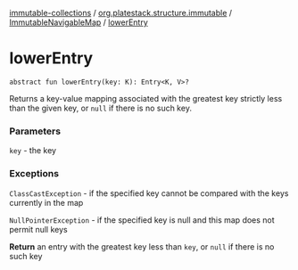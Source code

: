 [immutable-collections](../../index.md) / [org.platestack.structure.immutable](../index.md) / [ImmutableNavigableMap](index.md) / [lowerEntry](.)

# lowerEntry

`abstract fun lowerEntry(key: K): Entry<K, V>?`

Returns a key-value mapping associated with the greatest key
strictly less than the given key, or `null` if there is
no such key.

### Parameters

`key` - the key

### Exceptions

`ClassCastException` - if the specified key cannot be compared
    with the keys currently in the map

`NullPointerException` - if the specified key is null
    and this map does not permit null keys

**Return**
an entry with the greatest key less than `key`,
    or `null` if there is no such key

